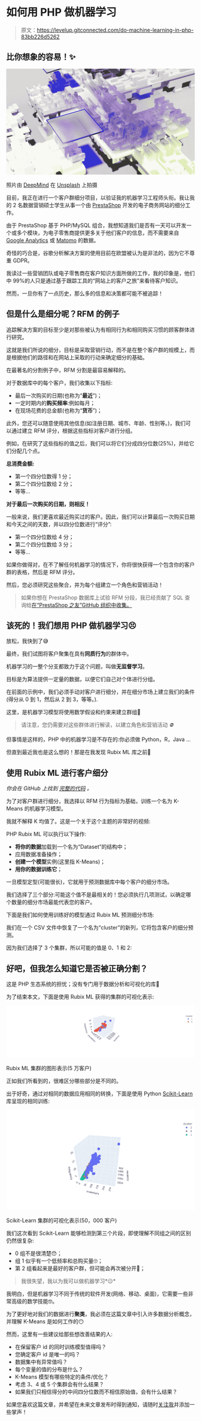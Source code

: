 # 如何用 PHP 做机器学习

> 原文：<https://levelup.gitconnected.com/do-machine-learning-in-php-83bb226d5262>

## 比你想象的容易！✨

![](img/11e24362c7552ae9de23e63c3a38503a.png)

照片由 [DeepMind](https://unsplash.com/@deepmind?utm_source=medium&utm_medium=referral) 在 [Unsplash](https://unsplash.com?utm_source=medium&utm_medium=referral) 上拍摄

目前，我正在进行一个客户群细分项目，以验证我的机器学习工程师头衔。我让我的 2 名数据营销硕士学生从事一个由 [PrestaShop](https://www.prestashop-project.org/) 开发的电子商务网站的细分工作。

由于 PrestaShop 基于 PHP/MySQL 组合，我想知道我们是否有一天可以开发一个或多个模块，为电子零售商提供更多关于他们客户的信息，而不需要来自 [Google Analytics](https://analytics.google.com/analytics/web/) 或 [Matomo](https://fr.matomo.org/) 的数据。

奇怪的巧合是，谷歌分析解决方案的使用目前在欧盟被认为是非法的，因为它不尊重 GDPR。

我读过一些营销团队或电子零售商在客户知识方面所做的工作，我的印象是，他们中 99%的人只是通过基于跟踪工具的“网站上的客户之旅”来看待客户知识。

然而，一旦你有了一点历史，那么多的信息和决策都可能不被追踪！

## 但是什么是细分呢？RFM 的例子

追踪解决方案的目标至少是对那些被认为有相同行为和相同购买习惯的顾客群体进行研究。

这就是我们所说的细分，目标是采取营销行动，而不是在整个客户群的规模上，而是根据他们的路径和在网站上采取的行动来确定细分的基础。

在最著名的分割例子中，RFM 分割是最容易解释的。

对于数据库中的每个客户，我们收集以下指标:

*   最后一次购买的日期(也称为“**最近**”)；
*   一定时期内的**购买频率**:例如每月；
*   在现场花费的总金额(也称为“**货币**”)；

此外，您还可以随意使用其他信息(如注册日期、城市、年龄、性别等。)，我们可以通过建立 RFM 评分，根据这些指标对客户进行分组。

例如，在研究了这些指标的值之后，我们可以将它们分成四分位数(25%)，并给它们分配几个点。

**总消费金额:**

*   第一个四分位数得 1 分；
*   第二个四分位数给 2 分；
*   等等…

**对于最后一次购买的日期，则相反！**

一般来说，我们更喜欢最近购买过的客户。因此，我们可以计算最后一次购买日期和今天之间的天数，并以四分位数进行“评分”:

*   第一个四分位数给 4 分；
*   第二个四分位数给 3 分；
*   等等…

如果你做得对，在不了解任何机器学习的情况下，你将很快获得一个包含你的客户群的表格，然后是 RFM 评分。

然后，您必须研究这些聚合，并为每个组建立一个角色和营销活动！

> 如果你想在 PrestaShop 数据库上试验 RFM 分段，我已经贡献了 SQL 查询给[在“PrestaShop 之友”GitHub 组织中收集。](https://github.com/friends-of-presta/SQL-request/blob/main/1.7/orders/rfm_complete_statistics.sql)

## 该死的！我们想用 PHP 做机器学习😣

放松，我快到了😅

最终，我们试图将客户聚集在具有**同质行为**的群体中。

机器学习的一整个分支都致力于这个问题，叫做**无监督学习**。

目标是为算法提供一定量的数据，以便它们自己对个体进行分组。

在前面的示例中，我们必须手动对客户进行细分，并在细分市场上建立我们的条件(得分从 0 到 1，然后从 2 到 3，等等。).

这里，是机器学习模型将使用数学假设和约束来建立群组🙂

> 请注意，您仍需要对这些群体进行解读，以建立角色和营销活动 *⛔*

但事情是这样的，PHP 中的机器学习是不存在的:你必须做 Python，R，Java …

但直到最近我也是这么想的！那是在我发现 Rubix ML 库之前🤩

## 使用 Rubix ML 进行客户细分

*你会在 GitHub 上找到* [*完整的代码*](https://github.com/mickaelandrieu/php_customers_segmentation) *。*

为了对客户群进行细分，我选择以 RFM 行为指标为基础，训练一个名为 K-Means 的机器学习模型。

我就不解释 K 均值了。这是一个关于这个主题的非常好的视频:

PHP Rubix ML 可以执行以下操作:

*   **将你的数据**加载到一个名为“Dataset”的结构中；
*   应用数据准备操作；
*   **创建一个模型**实例(这里指 K-Means)；
*   **用你的数据训练它**；

一旦模型定型(可能很长)，它就用于预测数据库中每个客户的细分市场。

我们选择了三个部分:可能这个值不是最相关的！您必须执行几项测试，以确定哪个数量的细分市场最能代表您的客户。

下面是我们如何使用训练好的模型通过 Rubix ML 预测细分市场:

我们在一个 CSV 文件中恢复了一个名为“cluster”的新列，它将包含客户的细分预测。

因为我们选择了 3 个集群，所以可能的值是 0、1 和 2:

## 好吧，但我怎么知道它是否被正确分割？

这是 PHP 生态系统的担忧；没有专门用于数据分析和可视化的库🤔

为了结束本文，下面是使用 Rubix ML 获得的集群的可视化表示:

![](img/948268b1fb87d7ba0f320d0685e740a3.png)

Rubix ML 集群的图形表示(5 万客户)

正如我们所看到的，很难区分哪些部分是不同的。

出于好奇，通过对相同的数据应用相同的转换，下面是使用 Python [Scikit-Learn](https://scikit-learn.org/stable/) 库呈现的相同训练:

![](img/1773ea2e93d2b91b7d7c93b039a213a3.png)

Scikit-Learn 集群的可视化表示(50，000 客户)

我们这次看到 Scikit-Learn 能够检测到第三个片段，即使理解不同组之间的区别仍然很复杂:

*   0 组不是很清楚😯；
*   组 1 似乎有一个低频率和总购买量🙄；
*   第 2 组看起来是最好的客户群，但可能会再次被分开🤨；

> 我很失望，我以为我可以做机器学习*😑*

我明白，但是机器学习不同于传统的软件开发(网络、移动、桌面)，它需要一些非常高级的数学技能🤓。

为了更好地对我们的数据进行**聚类**，我必须在这篇文章中引入许多数据分析概念，并理解 K-Means 是如何工作的😶

然而，这里有一些建议给那些想改善结果的人:

*   在保留客户 id 的同时训练模型值得吗？
*   您确定客户 id 是唯一的吗？
*   数据集中有异常值吗？
*   每个变量的值的分布是什么？
*   K-Means 模型有哪些特定的条件/优化？
*   考虑 3、4 或 5 个集群会有什么结果？
*   如果我们只相信得分的中间四分位数而不相信原始值，会有什么结果？

如果您喜欢这篇文章，并希望在未来文章发布时得到通知，请随时[关注我](https://mickael-andrieu.medium.com/)并添加一些掌声！